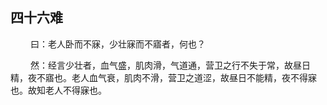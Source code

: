 ## 四十六难
<p>&emsp;&emsp;
曰：老人卧而不寐，少壮寐而不寤者，何也？
</p>
<p>&emsp;&emsp;
然：经言少壮者，血气盛，肌肉滑，气道通，营卫之行不失于常，故昼日精，夜不寤也。老人血气衰，肌肉不滑，营卫之道涩，故昼日不能精，夜不得寐也。故知老人不得寐也。
</p>


